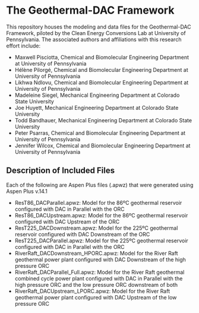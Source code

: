 # The Geothermal-DAC Framework
This repository houses the modeling and data files for the Geothermal-DAC Framework, piloted by the Clean Energy Conversions Lab at University of Pennsylvania. The associated authors and affiliations with this research effort include:
- Maxwell Pisciotta, Chemical and Biomolecular Engineering Department at University of Pennsylvania 
- Hélène Pilorgé, Chemical and Biomolecular Engineering Department at University of Pennsylvania 
- Likhwa Ndlovu, Chemical and Biomolecular Engineering Department at University of Pennsylvania 
- Madeleine Siegel, Mechanical Engineering Department at Colorado State University
- Joe Huyett, Mechanical Engineering Department at Colorado State University
- Todd Bandhauer, Mechanical Engineering Department at Colorado State University
- Peter Psarras, Chemical and Biomolecular Engineering Department at University of Pennsylvania 
- Jennifer Wilcox, Chemical and Biomolecular Engineering Department at University of Pennsylvania 

## Description of Included Files
Each of the following are Aspen Plus files (.apwz) that were generated using Aspen Plus v.14.1
- ResT86_DACParallel.apwz: Model for the 86ºC geothermal reservoir configured with DAC in Parallel with the ORC
- ResT86_DACUpstream.apwz: Model for the 86ºC geothermal reservoir configured with DAC Upstream of the ORC
- ResT225_DACDownstream.apwz: Model for the 225ºC geothermal reservoir configured with DAC Downstream of the ORC
- ResT225_DACParallel.apwz: Model for the 225ºC geothermal reservoir configured with DAC in Parallel with the ORC
- RiverRaft_DACDownstream_HPORC.apwz: Model for the River Raft geothermal power plant configured with DAC Downstream of the high pressure ORC
- RiverRaft_DACParallel_Full.apwz: Model for the River Raft geothermal combined cycle power plant configured with DAC in Parallel with the high pressure ORC and the low pressure ORC downstream of both
- RiverRaft_DACUpstream_LPORC.apwz: Model for the River Raft geothermal power plant configured with DAC Upstream of the low pressure ORC
